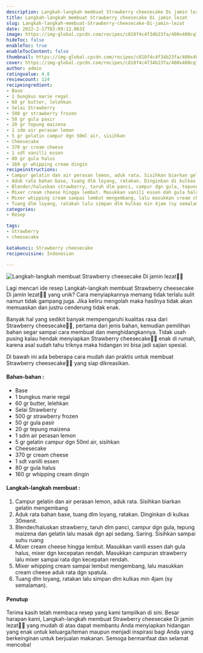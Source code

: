```yaml
---
description: Langkah-langkah membuat Strawberry cheesecake Di jamin lezat"
title: Langkah-langkah membuat Strawberry cheesecake Di jamin lezat
slug: Langkah-langkah-membuat-Strawberry-cheesecake-Di-jamin-lezat
date: 2022-2-17T03:09:12.063Z
image: https://img-global.cpcdn.com/recipes/c810f4c4f34b23fa/400x400cq70/photo.jpg
hideToc: false
enableToc: true
enableTocContent: false
thumbnail: https://img-global.cpcdn.com/recipes/c810f4c4f34b23fa/400x400cq70/photo.jpg
cover: https://img-global.cpcdn.com/recipes/c810f4c4f34b23fa/400x400cq70/photo.jpg
author: admin
ratingvalue: 4.8
reviewcount: 124
recipeingredient:
- Base
- 1 bungkus marie regal
- 60 gr butter, lelehkan
- Selai Strawberry
- 500 gr strawberry frozen
- 50 gr gula pasir
- 20 gr tepung maizena
- 1 sdm air perasan lemon
- 5 gr gelatin campur dgn 50ml air, sisihkan
- Cheesecake
- 370 gr cream cheese
- 1 sdt vanilli essen
- 80 gr gula halus
- 160 gr whipping cream dingin
recipeinstructions:
- Campur gelatin dan air perasan lemon, aduk rata. Sisihkan biarkan gelatin mengembang
- Aduk rata bahan base, tuang dlm loyang, ratakan. Dinginkan di kulkas 30menit.
- Blender/haluskan strawberry, taruh dlm panci, campur dgn gula, tepung maizena dan gelatin lalu masak dgn api sedang. Saring. Sisihkan sampai suhu ruang
- Mixer cream cheese hingga lembut. Masukkan vanili essen dah gula halus, mixer dgn kecepatan rendah. Masukkan campuran strawberry lalu mixer sampai rata dgn kecepatan rendah.
- Mixer whipping cream sampai lembut mengembang, lalu masukkan cream cheese aduk rata dgn spatula.
- Tuang dlm loyang, ratakan lalu simpan dlm kulkas min 4jam (sy semalaman).
categories:
- Resep

tags:
- Strawberry
- cheesecake

katakunci: Strawberry cheesecake
recipecuisine: Indonesian

---
```


![Langkah-langkah membuat Strawberry cheesecake Di jamin lezat👩‍🍳](https://img-global.cpcdn.com/recipes/c810f4c4f34b23fa/400x400cq70/photo.jpg)

Lagi mencari ide resep Langkah-langkah membuat Strawberry cheesecake Di jamin lezat👩‍🍳 yang unik? Cara menyiapkannya memang tidak terlalu sulit namun tidak gampang juga. Jika keliru mengolah maka hasilnya tidak akan memuaskan dan justru cenderung tidak enak.

Banyak hal yang sedikit banyak mempengaruhi kualitas rasa dari Strawberry cheesecake👩‍🍳, pertama dari jenis bahan, kemudian pemilihan bahan segar sampai cara membuat dan menghidangkannya. Tidak usah pusing kalau hendak menyiapkan Strawberry cheesecake👩‍🍳 enak di rumah, karena asal sudah tahu triknya maka hidangan ini bisa jadi sajian spesial.

Di bawah ini ada beberapa cara mudah dan praktis untuk membuat Strawberry cheesecake👩‍🍳 yang siap dikreasikan.

<!--inarticleads1-->

#### Bahan-bahan :

- Base
- 1 bungkus marie regal
- 60 gr butter, lelehkan
- Selai Strawberry
- 500 gr strawberry frozen
- 50 gr gula pasir
- 20 gr tepung maizena
- 1 sdm air perasan lemon
- 5 gr gelatin campur dgn 50ml air, sisihkan
- Cheesecake
- 370 gr cream cheese
- 1 sdt vanilli essen
- 80 gr gula halus
- 160 gr whipping cream dingin

<!--inarticleads2-->

#### Langkah-langkah membuat :

1. Campur gelatin dan air perasan lemon, aduk rata. Sisihkan biarkan gelatin mengembang
1. Aduk rata bahan base, tuang dlm loyang, ratakan. Dinginkan di kulkas 30menit.
1. Blender/haluskan strawberry, taruh dlm panci, campur dgn gula, tepung maizena dan gelatin lalu masak dgn api sedang. Saring. Sisihkan sampai suhu ruang
1. Mixer cream cheese hingga lembut. Masukkan vanili essen dah gula halus, mixer dgn kecepatan rendah. Masukkan campuran strawberry lalu mixer sampai rata dgn kecepatan rendah.
1. Mixer whipping cream sampai lembut mengembang, lalu masukkan cream cheese aduk rata dgn spatula.
1. Tuang dlm loyang, ratakan lalu simpan dlm kulkas min 4jam (sy semalaman).

#### Penutup

Terima kasih telah membaca resep yang kami tampilkan di sini. Besar harapan kami, Langkah-langkah membuat Strawberry cheesecake Di jamin lezat👩‍🍳 yang mudah di atas dapat membantu Anda menyiapkan hidangan yang enak untuk keluarga/teman maupun menjadi inspirasi bagi Anda yang berkeinginan untuk berjualan makanan. Semoga bermanfaat dan selamat mencoba!